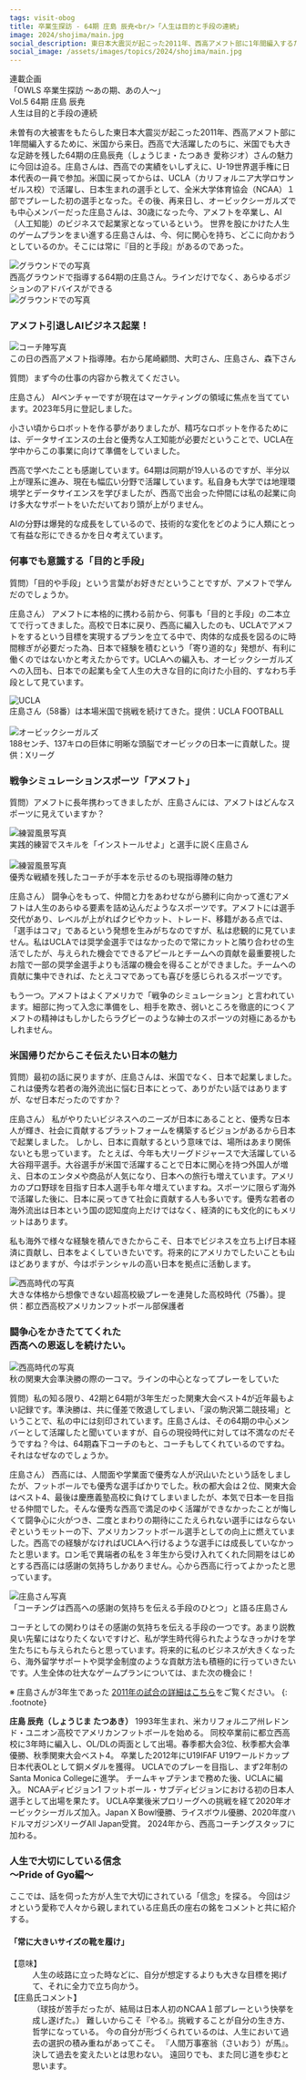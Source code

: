 ```yaml
---
tags: visit-obog
title: 卒業生探訪 - 64期 庄島 辰尭<br/>「人生は目的と手段の連続」
image: 2024/shojima/main.jpg
social_description: 東日本大震災が起こった2011年、西高アメフト部に1年間編入するために、米国から来日。西高で大活躍したのちに、米国でも大きな足跡を残した64期の庄島辰尭さんの魅力に迫る。世界を股にかけた人生のゲームプランをまい進する庄島さんは、今、何に関心を持ち、どこに向かおうとしているのか。そこには常に『目的と手段』があるのであった。
social_image: /assets/images/topics/2024/shojima/main.jpg
---
```

<div class="topic-heading">
<div class="topic-lead">
連載企画<br/>
「OWLS 卒業生探訪 ～あの期、あの人～」<br/>
Vol.5 64期 庄島 辰尭
</div>
<div class="topic-title">
人生は目的と手段の連続
</div>
</div>

未曽有の大被害をもたらした東日本大震災が起こった2011年、西高アメフト部に1年間編入するために、米国から来日。西高で大活躍したのちに、米国でも大きな足跡を残した64期の庄島辰尭（しょうじま・たつあき 愛称ジオ）さんの魅力に今回は迫る。庄島さんは、西高での実績をいしずえに、U-19世界選手権に日本代表の一員で参加。米国に戻ってからは、UCLA（カリフォルニア大学ロサンゼルス校）で活躍し、日本生まれの選手として、全米大学体育協会（NCAA）１部でプレーした初の選手となった。その後、再来日し、オービックシーガルズでも中心メンバーだった庄島さんは、30歳になった今、アメフトを卒業し、AI（人工知能）のビジネスで起業家となっているという。
世界を股にかけた人生のゲームプランをまい進する庄島さんは、今、何に関心を持ち、どこに向かおうとしているのか。そこには常に『目的と手段』があるのであった。


<div class="image-box left">
<img src="/assets/images/topics/2024/shojima/ground1.jpg" alt="グラウンドでの写真"><br/>
西高グラウンドで指導する64期の庄島さん。ラインだけでなく、あらゆるポジションのアドバイスができる<br/>
</div>
<div class="image-box right">
<img src="/assets/images/topics/2024/shojima/ground2.jpg" alt="グラウンドでの写真"><br/>
</div>


### アメフト引退しAIビジネス起業！

<div class="image-box right">
<img src="/assets/images/topics/2024/shojima/coaches.jpg" alt="コーチ陣写真"><br/>
この日の西高アメフト指導陣。右から尾崎顧問、大町さん、庄島さん、森下さん
</div>

質問）まず今の仕事の内容から教えてください。

庄島さん）
AIベンチャーですが現在はマーケティングの領域に焦点を当てています。2023年5月に登記しました。

小さい頃からロボットを作る夢がありましたが、精巧なロボットを作るためには、データサイエンスの土台と優秀な人工知能が必要だということで、UCLA在学中からこの事業に向けて準備をしていました。

西高で学べたことも感謝しています。64期は同期が19人いるのですが、半分以上が理系に進み、現在も幅広い分野で活躍しています。私自身も大学では地理環境学とデータサイエンスを学びましたが、西高で出会った仲間には私の起業に向け多大なサポートをいただいており頭が上がりません。

AIの分野は爆発的な成長をしているので、技術的な変化をどのように人類にとって有益な形にできるかを日々考えています。


### 何事でも意識する「目的と手段」

質問）「目的や手段」という言葉がお好きだということですが、アメフトで学んだのでしょうか。

庄島さん）
アメフトに本格的に携わる前から、何事も「目的と手段」の二本立てで行ってきました。高校で日本に戻り、西高に編入したのも、UCLAでアメフトをするという目標を実現するプランを立てる中で、肉体的な成長を図るのに時間稼ぎが必要だった為、日本で経験を積むという「寄り道的な」発想が、有利に働くのではないかと考えたからです。UCLAへの編入も、オービックシーガルズへの入団も、日本での起業も全て人生の大きな目的に向けた小目的、すなわち手段として見ています。

<div class="image-box center">
<img src="/assets/images/topics/2024/shojima/ucla.jpg" alt="UCLA"><br/>
庄島さん（58番）は本場米国で挑戦を続けてきた。提供：UCLA FOOTBALL<br>
<br>
<img src="/assets/images/topics/2024/shojima/obic.jpg" alt="オービックシーガルズ"><br/>
188センチ、137キロの巨体に明晰な頭脳でオービックの日本一に貢献した。提供：Xリーグ
</div>


### 戦争シミュレーションスポーツ「アメフト」

質問）アメフトに長年携わってきましたが、庄島さんには、アメフトはどんなスポーツに見えていますか？

<div class="image-box left">
<img src="/assets/images/topics/2024/shojima/field-practice.jpg" alt="練習風景写真"><br/>
実践的練習でスキルを「インストールせよ」と選手に説く庄島さん<br/>
<br/>
<img src="/assets/images/topics/2024/shojima/field2.jpg" alt="練習風景写真"><br/>
優秀な戦績を残したコーチが手本を示せるのも現指導陣の魅力
</div>

庄島さん）
闘争心をもって、仲間と力をあわせながら勝利に向かって進むアメフトは人生のあらゆる要素を詰め込んだようなスポーツです。アメフトには選手交代があり、レベルが上がればクビやカット、トレード、移籍がある点では、「選手はコマ」であるという発想を生みがちなのですが、私は悲観的に見ていません。私はUCLAでは奨学金選手ではなかったので常にカットと隣り合わせの生活でしたが、与えられた機会でできるアピールとチームへの貢献を最重要視したお陰で一部の奨学金選手よりも活躍の機会を得ることができました。チームへの貢献に集中できれば、たとえコマであっても喜びを感じられるスポーツです。

もう一つ。アメフトはよくアメリカで「戦争のシミュレーション」と言われています。細部に拘って入念に準備をし、相手を欺き、弱いところを徹底的につくアメフトの精神はもしかしたらラグビーのような紳士のスポーツの対極にあるかもしれません。


### 米国帰りだからこそ伝えたい日本の魅力

質問）最初の話に戻りますが、庄島さんは、米国でなく、日本で起業しました。これは優秀な若者の海外流出に悩む日本にとって、ありがたい話ではありますが、なぜ日本だったのですか？


庄島さん）
私がやりたいビジネスへのニーズが日本にあることと、優秀な日本人が輝き、社会に貢献するプラットフォームを構築するビジョンがあるから日本で起業しました。
しかし、日本に貢献するという意味では、場所はあまり関係ないとも思っています。
たとえば、今年も大リーグドジャースで大活躍している大谷翔平選手。大谷選手が米国で活躍することで日本に関心を持つ外国人が増え、日本のエンタメや商品が人気になり、日本への旅行も増えています。アメリカのプロ野球を目指す日本人選手も年々増えていますね。スポーツに限らず海外で活躍した後に、日本に戻ってきて社会に貢献する人も多いです。優秀な若者の海外流出は日本という国の認知度向上だけではなく、経済的にも文化的にもメリットはあります。

私も海外で様々な経験を積んできたからこそ、日本でビジネスを立ち上げ日本経済に貢献し、日本をよくしていきたいです。将来的にアメリカでしたいことも山ほどありますが、今はポテンシャルの高い日本を拠点に活動します。

<div class="image-box center">
<img src="/assets/images/topics/2024/shojima/nishi.jpg" alt="西高時代の写真"><br/>
大きな体格から想像できない超高校級プレーを連発した高校時代（75番）。提供：都立西高校アメリカンフットボール部保護者
</div>


### 闘争心をかきたててくれた<br/>西高への恩返しを続けたい。

<div class="image-box right">
<img src="/assets/images/topics/2024/shojima/nishi2.jpg" alt="西高時代の写真"><br/>
秋の関東大会準決勝の際の一コマ。ラインの中心となってプレーをしていた
</div>

質問）私の知る限り、42期と64期が3年生だった関東大会ベスト4が近年最もよい記録です。準決勝は、共に僅差で敗退してしまい、「涙の駒沢第二競技場」ということで、私の中には刻印されています。庄島さんは、その64期の中心メンバーとして活躍したと聞いていますが、自らの現役時代に対しては不満なのだそうですね？今は、64期森下コーチのもと、コーチもしてくれているのですね。それはなぜなのでしょうか。

庄島さん）
西高には、人間面や学業面で優秀な人が沢山いたという話をしましたが、フットボールでも優秀な選手ばかりでした。秋の都大会は２位、関東大会はベスト4、最後は慶應義塾高校に負けてしまいましたが、本気で日本一を目指せる仲間でした。そんな優秀な西高で満足のゆく活躍ができなかったことが悔しくて闘争心に火がつき、二度とまわりの期待にこたえられない選手にはならないぞというモットーの下、アメリカンフットボール選手としての向上に燃えていました。西高での経験がなければUCLAへ行けるような選手には成長していなかったと思います。ロン毛で異端者の私を３年生から受け入れてくれた同期をはじめとする西高には感謝の気持ちしかありません。心から西高に行ってよかったと思っています。

<div class="image-box right">
<img src="/assets/images/topics/2024/shojima/last.jpg" alt="庄島さん写真"><br/>
「コーチングは西高への感謝の気持ちを伝える手段のひとつ」と語る庄島さん
</div>

コーチとしての関わりはその感謝の気持ちを伝える手段の一つです。あまり説教臭い先輩にはなりたくないですけど、私が学生時代得られたようなきっかけを学生たちにも与えられたらと思っています。将来的に私のビジネスが大きくなったら、海外留学サポートや奨学金制度のような貢献方法も積極的に行っていきたいです。人生全体の壮大なゲームプランについては、また次の機会に！

※ 庄島さんが3年生であった [2011年の試合の詳細はこちら](/game/2011/)をご覧ください。
{: .footnote}


<div class="image-box left">
<strong>庄島 辰尭（しょうじま たつあき）</strong>
1993年生まれ、米カリフォルニア州レドンド・ユニオン高校でアメリカンフットボールを始める。
同校卒業前に都立西高校に3年時に編入し、OL/DLの両面として出場。春季都大会3位、秋季都大会準優勝、秋季関東大会ベスト4。
卒業した2012年にU19IFAF U19ワールドカップ日本代表OLとして銅メダルを獲得。
UCLAでのプレーを目指し、まず2年制のSanta Monica Collegeに進学。
チームキャプテンまで務めた後、UCLAに編入。
NCAAディビジョン1 フットボール・サブディビジョンにおける初の日本人選手として出場を果たす。
UCLA卒業後米プロリーグへの挑戦を経て2020年オービックシーガルズ加入。Japan X Bowl優勝、ライスボウル優勝、2020年度ハドルマガジンXリーグAll Japan受賞。
2024年から、西高コーチングスタッフに加わる。
</div>


<div class='column'>
<h3>人生で大切にしている信念<br/>～Pride of Gyo編～</h3>

<p>ここでは、話を伺った方が人生で大切にされている「信念」を探る。
今回はジオという愛称で人々から親しまれている庄島氏の座右の銘をコメントと共に紹介する。</p>

<h4>「常に大きいサイズの靴を履け」</h4>

<dl>
<dt>【意味】</dt>
<dd>人生の岐路に立った時などに、自分が想定するよりも大きな目標を掲げて、それに全力で立ち向かう。</dd>
<dt>【庄島氏コメント】</dt>
<dd>（球技が苦手だったが、結局は日本人初のNCAA１部プレーという快挙を成し遂げた。）
難しいからこそ『やる』。挑戦することが自分の生き方、哲学になっている。
今の自分が形づくられているのは、人生において過去の選択の積み重ねがあってこそ。
『人間万事塞翁（さいおう）が馬』。決して過去を変えたいとは思わない。
遠回りでも、また同じ道を歩むと思います。
</dd>
</dl>
</div>